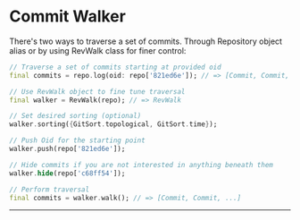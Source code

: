 # Commit Walker

There's two ways to traverse a set of commits. Through Repository object alias or by using RevWalk class for finer control:

```dart
// Traverse a set of commits starting at provided oid
final commits = repo.log(oid: repo['821ed6e']); // => [Commit, Commit, ...]

// Use RevWalk object to fine tune traversal
final walker = RevWalk(repo); // => RevWalk

// Set desired sorting (optional)
walker.sorting({GitSort.topological, GitSort.time});

// Push Oid for the starting point
walker.push(repo['821ed6e']);

// Hide commits if you are not interested in anything beneath them
walker.hide(repo['c68ff54']);

// Perform traversal
final commits = walker.walk(); // => [Commit, Commit, ...]
```

---

